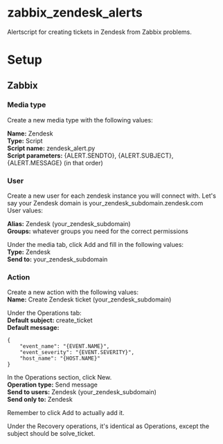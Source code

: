 # zabbix_zendesk_alerts
Alertscript for creating tickets in Zendesk from Zabbix problems.

# Setup
## Zabbix
### Media type

Create a new media type with the following values:  

**Name:** Zendesk  
**Type:** Script  
**Script name:** zendesk_alert.py  
**Script parameters:** {ALERT.SENDTO}, {ALERT.SUBJECT}, {ALERT.MESSAGE} (in that order)  

### User

Create a new user for each zendesk instance you will connect with. Let's say your Zendesk domain is your_zendesk_subdomain.zendesk.com  
User values:

**Alias:** Zendesk (your_zendesk_subdomain)  
**Groups:** whatever groups you need for the correct permissions  

Under the media tab, click Add and fill in the following values:  
**Type:** Zendesk  
**Send to:** your_zendesk_subdomain  

### Action
Create a new action with the following values:  
**Name:** Create Zendesk ticket (your_zendesk_subdomain)

Under the Operations tab:  
**Default subject:** create_ticket  
**Default message:**  
```
{  
    "event_name": "{EVENT.NAME}",  
    "event_severity": "{EVENT.SEVERITY}",  
    "host_name": "{HOST.NAME}"  
}
```

In the Operations section, click New.  
**Operation type:** Send message  
**Send to users:** Zendesk (your_zendesk_subdomain)  
**Send only to:** Zendesk  

Remember to click Add to actually add it.

Under the Recovery operations, it's identical as Operations, except the subject should be solve_ticket.
